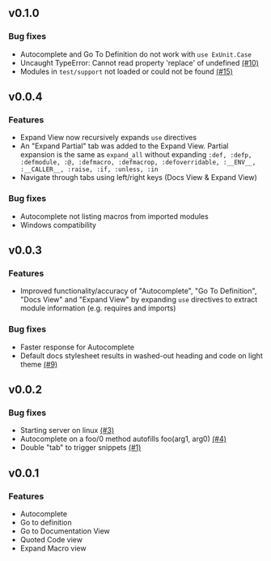 ## v0.1.0

### Bug fixes
* Autocomplete and Go To Definition do not work with `use ExUnit.Case`
* Uncaught TypeError: Cannot read property 'replace' of undefined [(#10)](https://github.com/msaraiva/atom-elixir/issues/10)
* Modules in `test/support` not loaded or could not be found [(#15)](https://github.com/msaraiva/atom-elixir/issues/15)

## v0.0.4

### Features
* Expand View now recursively expands `use` directives
* An "Expand Partial" tab was added to the Expand View. Partial expansion is the same as  `expand_all` without expanding `:def, :defp, :defmodule, :@, :defmacro, :defmacrop, :defoverridable, :__ENV__, :__CALLER__, :raise, :if, :unless, :in`
* Navigate through tabs using left/right keys (Docs View & Expand View)

### Bug fixes
* Autocomplete not listing macros from imported modules
* Windows compatibility

## v0.0.3

### Features
* Improved functionality/accuracy of "Autocomplete", "Go To Definition", "Docs View" and "Expand View" by expanding `use` directives to extract module information (e.g. requires and imports)

### Bug fixes
* Faster response for Autocomplete
* Default docs stylesheet results in washed-out heading and code on light theme [(#9)](https://github.com/msaraiva/atom-elixir/issues/9)

## v0.0.2

### Bug fixes
* Starting server on linux [(#3)](https://github.com/msaraiva/atom-elixir/issues/3)
* Autocomplete on a foo/0 method autofills foo(arg1, arg0) [(#4)](https://github.com/msaraiva/atom-elixir/issues/4)
* Double "tab" to trigger snippets [(#1)](https://github.com/msaraiva/atom-elixir/issues/1)

## v0.0.1

### Features
* Autocomplete
* Go to definition
* Go to Documentation View
* Quoted Code view
* Expand Macro view
